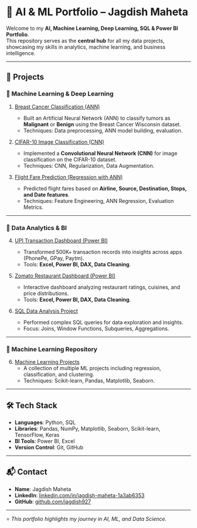# 🚀 AI & ML Portfolio – Jagdish Maheta  

Welcome to my **AI, Machine Learning, Deep Learning, SQL & Power BI Portfolio**.  
This repository serves as the **central hub** for all my data projects, showcasing my skills in analytics, machine learning, and business intelligence.  

---

## 📂 Projects

### 🔹 Machine Learning & Deep Learning
1. [Breast Cancer Classification (ANN)](https://github.com/jagdish927/Breast-Cancer-Classification)  
   - Built an Artificial Neural Network (ANN) to classify tumors as **Malignant** or **Benign** using the Breast Cancer Wisconsin dataset.  
   - Techniques: Data preprocessing, ANN model building, evaluation.  

2. [CIFAR-10 Image Classification (CNN)](https://github.com/jagdish927/CIFAR10-Image-Classification)  
   - Implemented a **Convolutional Neural Network (CNN)** for image classification on the CIFAR-10 dataset.  
   - Techniques: CNN, Regularization, Data Augmentation.  

3. [Flight Fare Prediction (Regression with ANN)](https://github.com/jagdish927/Flight-Fare-Prediction)  
   - Predicted flight fares based on **Airline, Source, Destination, Stops, and Date features**.  
   - Techniques: Feature Engineering, ANN Regression, Evaluation Metrics.  

---

### 🔹 Data Analytics & BI

4. [UPI Transaction Dashboard (Power BI)](https://github.com/jagdish927/UPI-PowerBI-Dashboard)
    - Transformed 500K+ transaction records into insights across apps (PhonePe, GPay, Paytm).  
   - Tools: **Excel, Power BI, DAX, Data Cleaning**.  

4. [Zomato Restaurant Dashboard (Power BI)](https://github.com/jagdish927/Zomato-PowerBI-Dashboard)  
   - Interactive dashboard analyzing restaurant ratings, cuisines, and price distributions.  
   - Tools: **Excel, Power BI, DAX, Data Cleaning**.  

5. [SQL Data Analysis Project](https://github.com/jagdish927/sql)  
   - Performed complex SQL queries for data exploration and insights.  
   - Focus: Joins, Window Functions, Subqueries, Aggregations.  

---

### 🔹 Machine Learning Repository
6. [Machine Learning Projects](https://github.com/jagdish927/Machine-learning)  
   - A collection of multiple ML projects including regression, classification, and clustering.  
   - Techniques: Scikit-learn, Pandas, Matplotlib, Seaborn.  

---

## 🛠️ Tech Stack
- **Languages**: Python, SQL  
- **Libraries**: Pandas, NumPy, Matplotlib, Seaborn, Scikit-learn, TensorFlow, Keras  
- **BI Tools**: Power BI, Excel  
- **Version Control**: Git, GitHub  

---

## 📬 Contact
- **Name**: Jagdish Maheta  
- **LinkedIn**: [linkedin.com/in/jagdish-maheta-1a3ab6353](https://www.linkedin.com/in/jagdish-maheta-1a3ab6353)  
- **GitHub**: [github.com/jagdish927](https://github.com/jagdish927)  

---
⭐ *This portfolio highlights my journey in AI, ML, and Data Science.*  

